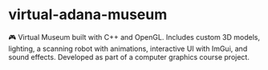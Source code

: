 # virtual-adana-museum
🎮 Virtual Museum built with C++ and OpenGL. Includes custom 3D models, lighting, a scanning robot with animations, interactive UI with ImGui, and sound effects. Developed as part of a computer graphics course project.

